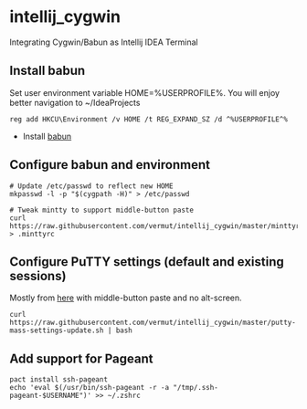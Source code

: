 # intellij_cygwin
Integrating Cygwin/Babun as Intellij IDEA Terminal

## Install babun

Set user environment variable HOME=%USERPROFILE%. You will enjoy better navigation to ~/IdeaProjects

    reg add HKCU\Environment /v HOME /t REG_EXPAND_SZ /d ^%USERPROFILE^%

 * Install [babun](http://babun.github.io/)

## Configure babun and environment
    # Update /etc/passwd to reflect new HOME
    mkpasswd -l -p "$(cygpath -H)" > /etc/passwd
  	
    # Tweak mintty to support middle-button paste
    curl https://raw.githubusercontent.com/vermut/intellij_cygwin/master/minttyrc > .minttyrc

## Configure PuTTY settings (default and existing sessions)
Mostly from [here](https://github.com/jblaine/solarized-and-modern-putty) with middle-button paste and no alt-screen.

    curl https://raw.githubusercontent.com/vermut/intellij_cygwin/master/putty-mass-settings-update.sh | bash


## Add support for Pageant
    pact install ssh-pageant
    echo 'eval $(/usr/bin/ssh-pageant -r -a "/tmp/.ssh-pageant-$USERNAME")' >> ~/.zshrc
